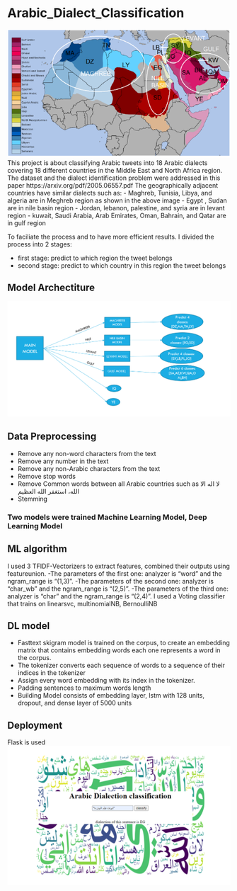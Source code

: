 # Arabic_Dialect_Classification
<img src="/map.png" alt="My cool logo"/>
This project is about classifying Arabic tweets into 18 Arabic dialects covering 18 different countries in the Middle East and North Africa region.
The dataset and the dialect identification problem were addressed in this paper https://arxiv.org/pdf/2005.06557.pdf
The geographically adjacent countries have similar dialects such as:
- Maghreb, Tunisia, Libya, and algeria are in Meghreb region as shown in the above image 
- Egypt , Sudan are in nile basin region
- Jordan, lebanon, palestine, and syria are in levant region
- kuwait, Saudi Arabia, Arab Emirates, Oman, Bahrain, and Qatar are in gulf region
    
To faciliate the process and to have more efficient results. I divided the process into 2 stages:
- first stage: predict to which region the tweet belongs 
- second stage: predict to which country in this region the tweet belongs

## Model Archectiture
<img src="/model_arc.png" alt="My cool logo"/>

## Data Preprocessing
- Remove any non-word characters from the text
- Remove any number in the text
- Remove any non-Arabic characters from the text
- Remove stop words
- Remove Common words between all Arabic countries such as لا اله الا الله، استغفر الله العظيم
- Stemming
### Two models were trained Machine Learning Model, Deep Learning Model
## ML algorithm
I used 3 TFIDF-Vectorizers to extract features, combined their outputs using featureunion.
-The parameters of the first one: analyzer is “word” and the ngram_range is “(1,3)”.
-The parameters of the second one: analyzer is “char_wb” and the ngram_range is  “(2,5)”.
-The parameters of the third one: analyzer is “char” and the ngram_range is “(2,4)”.
I used a Voting classifier that trains on linearsvc, multinomialNB, BernoulliNB

## DL model
- Fasttext skigram model is trained on the corpus, to create an embedding matrix that contains embedding words each one represents a word in the corpus.
- The tokenizer converts each sequence of words to a sequence of their indices in the tokenizer
- Assign every word embedding with its index in the tokenizer.
- Padding sentences to maximum words length
- Building Model consists of embedding layer, lstm with 128 units, dropout, and dense layer of 5000 units
## Deployment
Flask is used 
<img src="/app.png" alt="My cool logo"/>














